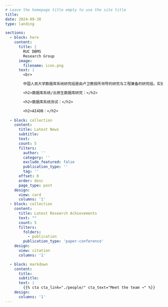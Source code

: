 ```yaml
---
# Leave the homepage title empty to use the site title
title:
date: 2024-09-30
type: landing

sections:
  - block: hero
    content:
      title: |
        RUC DBMS
        Research Group
      image:
        filename: icon.png
      text: |
        <br>

        中国人民大学数据库系统研究组是由卢卫教授所领导的研究与工程兼备的研究组。实验室专注于数据库基础理论、云原生数据库、数据库系统测试、AI4DB等问题的研究，并取得了一系列重要研究成果。研究方向介绍:

        <h2>数据库系统/云原生数据库研究：</h2>

        <h2>数据库系统测试：</h2>

        <h2>AI4DB：</h2>
  
  - block: collection
    content:
      title: Latest News
      subtitle:
      text:
      count: 5
      filters:
        author: ''
        category: ''
        exclude_featured: false
        publication_type: ''
        tag: ''
      offset: 0
      order: desc
      page_type: post
    design:
      view: card
      columns: '1'
  - block: collection
    content:
      title: Latest Research Achievements
      text: ""
      count: 5
      filters:
        folders:
          - publication
        publication_type: 'paper-conference'
    design:
      view: citation
      columns: '1'

  - block: markdown
    content:
      title:
      subtitle:
      text: |
        {{% cta cta_link="./people/" cta_text="Meet the team →" %}}
    design:
      columns: '1'
---
```

